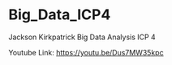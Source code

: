 # Big_Data_ICP4

Jackson Kirkpatrick Big Data Analysis ICP 4

Youtube Link: https://youtu.be/Dus7MW35kpc
